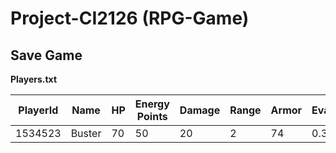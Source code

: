 # Project-CI2126 (RPG-Game)

## Save Game

**Players.txt**

| PlayerId | Name | HP | Energy Points | Damage | Range | Armor | Evasion | Velocity | Action Points |
|----------|------|----|---------------|--------|-------|-------|---------|----------|---------------|
| 1534523  |Buster| 70 |    50         | 20     | 2     | 74    |  0.3    |    2     |      2        | 